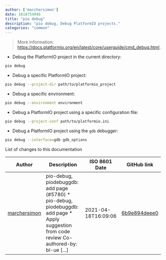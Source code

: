 ```yaml
---
author: ['marchersimon']
date: 1618754946
title: "pio debug"
description: "pio debug, Debug PlatformIO projects."
categories: "common"
---
```

> More information: <https://docs.platformio.org/en/latest/core/userguide/cmd_debug.html>.

- Debug the PlatformIO project in the current directory:

```bash
pio debug
```

- Debug a specific PlatformIO project:

```bash
pio debug --project-dir path/to/platformio_project
```

- Debug a specific environment:

```bash
pio debug --environment environment
```

- Debug a PlatformIO project using a specific configuration file:

```bash
pio debug --project-conf path/to/platformio.ini
```

- Debug a PlatformIO project using the `gdb` debugger:

```bash
pio debug --interface=gdb gdb_options
```
List of changes to this documentation


Author | Description | ISO 8601 Date | GitHub link
------|-----|-----|-----
[marchersimon](mailto:50295997+marchersimon@users.noreply.github.com) | pio-debug, piodebuggdb: add page (#5780) * pio-debug, piodebuggdb: add page * Apply suggestion from code review Co-authored-by: bl-ue [...] | 2021-04-18T16:09:06 | [6b9e894deee0](https://github.com/tldr-pages/tldr/commit/6b9e894deee06ba9f6e48f1a319004c8d834d02b)

